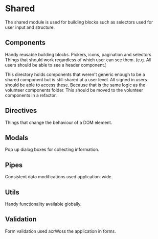# Shared

The shared module is used for building blocks such as selectors used for user input and structure.

## Components

Handy reusable building blocks. Pickers, icons, pagination and selectors. Things that should work regardless of which user can see them. (e.g. All users should be able to see a header component.)

This directory holds components that weren't generic enough to be a shared component but is still shared at a user level. All signed in users should be able to access these. Because that is the same logic as the volunteer components folder. This should be moved to the volunteer components in a refactor.

## Directives

Things that change the behaviour of a DOM element.

## Modals

Pop up dialog boxes for collecting information.

## Pipes

Consistent data modifications used application-wide.

## Utils

Handy functionality available globally.

## Validation

Form validation used acrWoss the application in forms.
